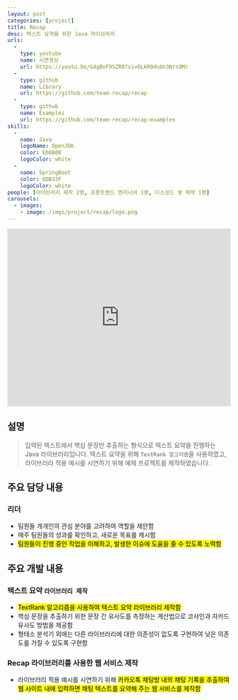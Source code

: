 ```yaml
---
layout: post
categories: [project]
title: Recap
desc: 텍스트 요약을 위한 Java 라이브러리
urls:
  -
    type: youtube
    name: 시연영상
    url: https://youtu.be/G4gBvF9SZR0?si=0LkR0duOn3Nrs9Mc
  -
    type: github
    name: Library
    url: https://github.com/team-recap/recap
  -
    type: github
    name: Examples
    url: https://github.com/team-recap/recap-examples
skills:
  -
    name: Java
    logoName: OpenJDK
    color: ED8B00
    logoColor: white
  -
    name: SpringBoot
    color: 6DB33F
    logoColor: white
people: [라이브러리 제작 2명, 프론트엔드 엔지니어 1명, 디스코드 봇 제작 1명]
carousels:
  - images: 
    - image: /imgs/project/recap/logo.png
---
```


<iframe width="100%" height="400" src="https://www.youtube.com/embed/G4gBvF9SZR0?si=2d3clAmmIaTNKztW" title="YouTube video player" frameborder="0" allow="accelerometer; autoplay; clipboard-write; encrypted-media; gyroscope; picture-in-picture; web-share" referrerpolicy="strict-origin-when-cross-origin" allowfullscreen></iframe>

## 설명
> 입력된 텍스트에서 핵심 문장만 추출하는 형식으로 텍스트 요약을 진행하는 Java 라이브러리입니다. 텍스트 요약을 위해 `TextRank 알고리즘`을 사용하였고, 라이브러리 적용 예시를 시연하기 위해 예제 프로젝트를 제작하였습니다.

## 주요 담당 내용
### 리더
* 팀원들 개개인의 관심 분야를 고려하여 역할을 제안함
* 매주 팀원들의 성과를 확인하고, 새로운 목표를 제시함
* <mark>팀원들이 진행 중인 작업을 이해하고, 발생한 이슈에 도움을 줄 수 있도록 노력함</mark>


## 주요 개발 내용
### 텍스트 요약 `라이브러리 제작`
* <mark>TextRank 알고리즘을 사용하여 텍스트 요약 라이브러리 제작함</mark>
* 핵심 문장을 추출하기 위한 문장 간 유사도를 측정하는 계산법으로 코사인과 자카드 유사도 방법을 제공함
* 형태소 분석기 외에는 다른 라이브러리에 대한 의존성이 없도록 구현하여 낮은 의존도를 가질 수 있도록 구현함

### Recap 라이브러리를 사용한 웹 서비스 제작
* 라이브러리 적용 예시를 시연하기 위해 <mark>카카오톡 채팅방 내의 채팅 기록을 추출하여 웹 사이트 내에 입력하면 채팅 텍스트를 요약해 주는 웹 서비스를 제작함</mark>